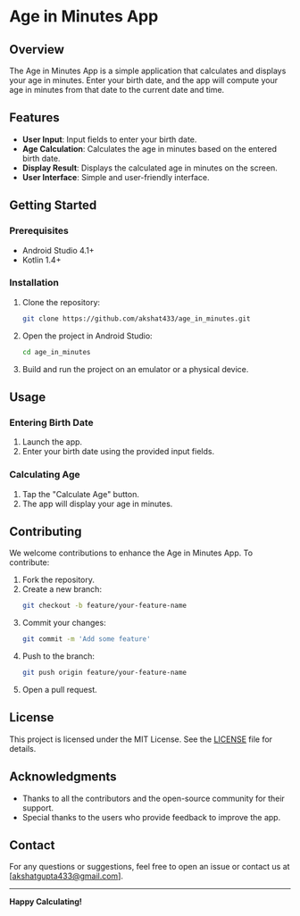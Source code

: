 # Age in Minutes App

## Overview
The Age in Minutes App is a simple application that calculates and displays your age in minutes. Enter your birth date, and the app will compute your age in minutes from that date to the current date and time.

## Features
- **User Input**: Input fields to enter your birth date.
- **Age Calculation**: Calculates the age in minutes based on the entered birth date.
- **Display Result**: Displays the calculated age in minutes on the screen.
- **User Interface**: Simple and user-friendly interface.

## Getting Started

### Prerequisites
- Android Studio 4.1+
- Kotlin 1.4+

### Installation

1. Clone the repository:
    ```sh
    git clone https://github.com/akshat433/age_in_minutes.git
    ```
2. Open the project in Android Studio:
    ```sh
    cd age_in_minutes
    ```
3. Build and run the project on an emulator or a physical device.

## Usage

### Entering Birth Date
1. Launch the app.
2. Enter your birth date using the provided input fields.

### Calculating Age
1. Tap the "Calculate Age" button.
2. The app will display your age in minutes.

## Contributing
We welcome contributions to enhance the Age in Minutes App. To contribute:
1. Fork the repository.
2. Create a new branch:
    ```sh
    git checkout -b feature/your-feature-name
    ```
3. Commit your changes:
    ```sh
    git commit -m 'Add some feature'
    ```
4. Push to the branch:
    ```sh
    git push origin feature/your-feature-name
    ```
5. Open a pull request.

## License
This project is licensed under the MIT License. See the [LICENSE](LICENSE) file for details.

## Acknowledgments
- Thanks to all the contributors and the open-source community for their support.
- Special thanks to the users who provide feedback to improve the app.

## Contact
For any questions or suggestions, feel free to open an issue or contact us at [akshatgupta433@gmail.com].

---

**Happy Calculating!**

